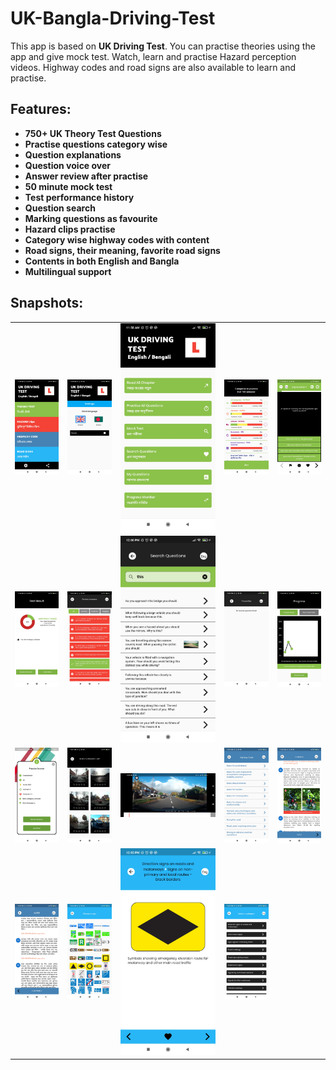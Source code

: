 # UK-Bangla-Driving-Test
This app is based on **UK Driving Test**. You can practise theories using the app and give mock test. Watch, learn and practise Hazard perception videos. Highway codes and road signs are also available to learn and practise.

## Features:
* **750+ UK Theory Test Questions**
* **Practise questions category wise**
* **Question explanations**
* **Question voice over**
* **Answer review after practise**
* **50 minute mock test**
* **Test performance history**
* **Question search**
* **Marking questions as favourite**
* **Hazard clips practise**
* **Category wise highway codes with content**
* **Road signs, their meaning, favorite road signs**
* **Contents in both English and Bangla**
* **Multilingual support**

## Snapshots:
|   |   |   |   |   |
|-----|-----|-----|-----|-----|
| ![](/sample/snap1.jpg) | ![](/sample/snap2.jpg) | ![](/sample/snap3.jpg) | ![](/sample/snap4.jpg) | ![](/sample/snap5.jpg) |
| ![](/sample/snap6.jpg) | ![](/sample/snap7.jpg) | ![](/sample/snap8.jpg) | ![](/sample/snap9.jpg) | ![](/sample/snap10.jpg) |
| ![](/sample/snap11.jpg) | ![](/sample/snap12.jpg) | ![](/sample/snap13.jpg) | ![](/sample/snap14.jpg) | ![](/sample/snap15.jpg) |
| ![](/sample/snap16.jpg) | ![](/sample/snap17.jpg) | ![](/sample/snap18.jpg) | ![](/sample/snap19.jpg) |  |
